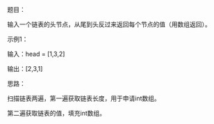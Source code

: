题目：

输入一个链表的头节点，从尾到头反过来返回每个节点的值（用数组返回）。

示例1：

输入：head = [1,3,2]

输出：[2,3,1]

思路：

扫描链表两遍，第一遍获取链表长度，用于申请int数组。

第二遍获取链表的值，填充int数组。

